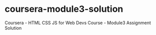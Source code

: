 # coursera-module3-solution
Coursera - HTML CSS JS for Web Devs Course - Module3 Assignment Solution
